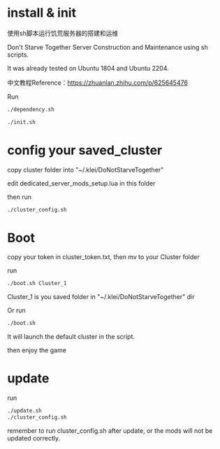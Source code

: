 # install & init
使用sh脚本运行饥荒服务器的搭建和运维

Don't Starve Together Server Construction and Maintenance using sh scripts.

It was already tested on Ubuntu 1804 and Ubuntu 2204.

中文教程Reference：https://zhuanlan.zhihu.com/p/625645476

Run

```bash
./dependency.sh
```

```bash
./init.sh
```

# config your saved_cluster

copy cluster folder into "~/.klei/DoNotStarveTogether"

edit dedicated_server_mods_setup.lua in this folder

then run

```bash
./cluster_config.sh
```

# Boot 

copy your token in cluster_token.txt, then mv to your Cluster folder

run 

```bash
./boot.sh Cluster_1
```

Cluster_1 is you saved folder in "~/.klei/DoNotStarveTogether" dir

Or run

```bash
./boot.sh
```

It will launch the default cluster in the script.

then enjoy the game

# update

run 

```bash
./update.sh
./cluster_config.sh
```

remember to run cluster_config.sh after update, or the mods will not be updated correctly.
